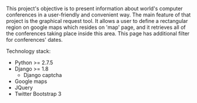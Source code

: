 This project's objective is to present information about world's computer conferences in a user-friendly and convenient way. The main feature of that project is the graphical request tool. It allows a user to define a rectangular region on google maps which resides on 'map' page, and it retrieves all of the conferences taking place inside this area. This page has additional filter for conferences' dates.

Technology stack:
* Python >= 2.7.5
* Django >= 1.8
  * Django captcha
* Google maps
* JQuery 
* Twitter Bootstrap 3
